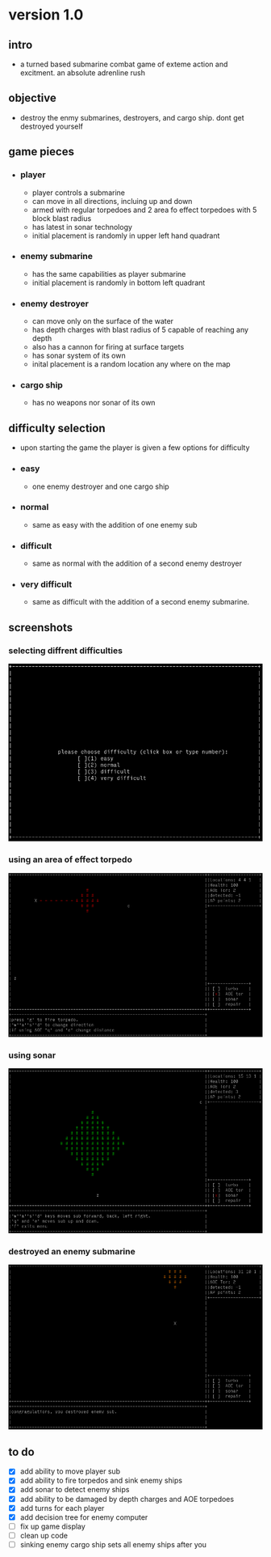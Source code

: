# version 1.0
## intro
- a turned based submarine combat game of exteme action and excitment. an absolute adrenline rush

## objective
 - destroy the enmy submarines, destroyers, and cargo ship. dont get destroyed yourself
 
 ## game pieces
  - ### player
    - player controls a submarine
    - can move in all directions, incluing up and down
    - armed with regular torpedoes and 2 area fo effect torpedoes with 5 block blast radius
    - has latest in sonar technology
    - initial placement is randomly in upper left hand quadrant
   
  - ### enemy submarine
    - has the same capabilities as player submarine
    - initial placement is randomly in bottom left quadrant
   
  - ### enemy destroyer
    - can move only on the surface of the water
    - has depth charges with blast radius of 5 capable of reaching any depth
    - also has a cannon for firing at surface targets
    - has sonar system of its own
    - inital placement is a random location any where on the map
  - ### cargo ship
    - has no weapons nor sonar of its own
     
  ## difficulty selection
   - upon starting the game the player is given a few options for difficulty
   - ### easy
      - one enemy destroyer and one cargo ship
   - ### normal
      - same as easy with the addition of one enemy sub
   - ### difficult
     - same as normal with the addition of a second enemy destroyer
   - ### very difficult
      - same as difficult with the addition of a second enemy submarine.
     
  ## screenshots
  ### selecting diffrent difficulties
  ![screenshot1](/screenshots/diff_select.png)
  ### using an area of effect torpedo
  ![screenshot2](/screenshots/aoetor.png)
  ### using sonar
  ![screenshot3](/screenshots/sonar.png)
  ### destroyed an enemy submarine
  ![screenshot4](/screenshots/destroyenemysub.png)
   
## to do
  - [x] add ability to move player sub
  - [x] add ability to fire torpedos and sink enemy ships
  - [x] add sonar to detect enemy ships
  - [x] add ability to be damaged by depth charges and AOE torpedoes
  - [x] add turns for each player
  - [x] add decision tree for enemy computer 
  - [ ] fix up game display 
  - [ ] clean up code
  - [ ] sinking enemy cargo ship sets all enemy ships after you
